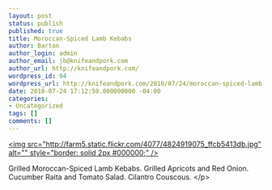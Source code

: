 ```yaml
---
layout: post
status: publish
published: true
title: Moroccan-Spiced Lamb Kebabs
author: Barton
author_login: admin
author_email: jb@knifeandpork.com
author_url: http://knifeandpork.com/
wordpress_id: 94
wordpress_url: http://knifeandpork.com/2010/07/24/moroccan-spiced-lamb-kebabs/
date: 2010-07-24 17:12:59.000000000 -04:00
categories:
- Uncategorized
tags: []
comments: []
---
```

<a href="http:&#47;&#47;www.flickr.com&#47;photos&#47;phy5ics&#47;4824919075&#47;" title="photo sharing"><img src="http:&#47;&#47;farm5.static.flickr.com&#47;4077&#47;4824919075_ffcb5413db.jpg" alt="" style="border: solid 2px #000000;" &#47;></a>
<p>
Grilled Moroccan-Spiced Lamb Kebabs. Grilled Apricots and Red Onion. Cucumber Raita and Tomato Salad. Cilantro Couscous.
<&#47;p>
